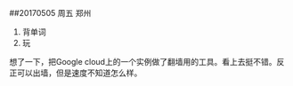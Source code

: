 ##20170505     周五     郑州

1. 背单词 
2. 玩

想了一下，把Google cloud上的一个实例做了翻墙用的工具。看上去挺不错。反正可以出墙，但是速度不知道怎么样。


